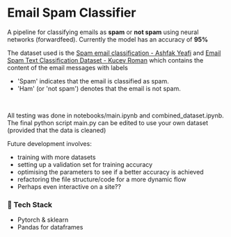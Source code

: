 # Email Spam Classifier

A pipeline for classifying emails as **spam** or **not spam** using neural networks (forwardfeed). Currently the model has an accuracy of **95%**

The dataset used is the [Spam email classification - Ashfak Yeafi](https://www.kaggle.com/datasets/ashfakyeafi/spam-email-classification) and [Email Spam Text Classification Dataset - Kucev Roman](https://www.kaggle.com/datasets/tapakah68/email-spam-classification) which contains the content of the email messages with labels
- 'Spam' indicates that the email is classified as spam.
- 'Ham' (or 'not spam') denotes that the email is not spam.

<br/>

All testing was done in notebooks/main.ipynb and combined_dataset.ipynb. The final python script main.py can be edited to use your own dataset (provided that the data is cleaned)

Future development involves:
- training with more datasets
- setting up a validation set for training accuracy
- optimising the parameters to see if a better accuracy is achieved
- refactoring the file structure/code for a more dynamic flow
- Perhaps even interactive on a site??
### 🔧 Tech Stack
- Pytorch & sklearn
- Pandas for dataframes




